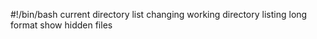 #!/bin/bash
current directory
list
changing working directory
listing long format
show hidden files
